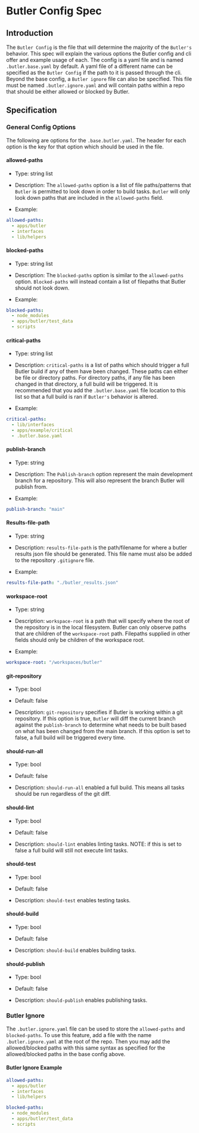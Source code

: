 # Butler Config Spec

<!--
Copyright (c) 2023 - 2024 Schweitzer Engineering Laboratories, Inc.
SEL Confidential
-->

## Introduction

The `Butler Config` is the file that will determine the majority of the `Butler's` behavior. This spec will explain the
various options the Butler config and cli offer and example usage of each. The config is a yaml file and is named
`.butler.base.yaml` by default. A yaml file of a different name can be specified as the `Butler Config` if the path to it is
passed through the cli. Beyond the base config, a `Butler ignore` file can also be specified. This file must be named
`.butler.ignore.yaml` and will contain paths within a repo that should be either allowed or blocked by Butler.

## Specification

### General Config Options

The following are options for the `.base.butler.yaml`. The header for each option is the key for that option which should
be used in the file.

#### allowed-paths

- Type: string list

- Description: The `allowed-paths` option is a list of file paths/patterns that `Butler` is permitted to look down in order to build tasks.
`Butler` will only look down paths that are included in the `allowed-paths` field.

- Example:

```yaml
allowed-paths:
  - apps/butler
  - interfaces
  - lib/helpers
```

#### blocked-paths

- Type: string list

- Description: The `blocked-paths` option is similar to the `allowed-paths` option. `Blocked-paths` will instead contain a list of
filepaths that Butler should not look down.

- Example:

```yaml
blocked-paths:
  - node_modules
  - apps/butler/test_data
  - scripts
```

#### critical-paths

- Type: string list

- Description: `critical-paths` is a list of paths which should trigger a full Butler build if any of them have
been changed. These paths can either be file or directory paths. For directory paths, if any file has been changed in
that directory, a full build will be triggered. It is recommended that you add the `.butler.base.yaml` file location to this
list so that a full build is ran if `Butler's` behavior is altered.

- Example:

```yaml
critical-paths:
  - lib/interfaces
  - apps/example/critical
  - .butler.base.yaml
```

#### publish-branch

- Type: string

- Description: The `Publish-branch` option represent the main development branch for a repository. This will also
represent the branch Butler will publish from.

- Example:

```yaml
publish-branch: "main"
```

#### Results-file-path

- Type: string

- Description: `results-file-path` is the path/filename for where a butler results json file should be
generated. This file name must also be added to the repository `.gitignore` file.

- Example:

```yaml
results-file-path: "./butler_results.json"
```

#### workspace-root

- Type: string

- Description: `workspace-root` is a path that will specify where the root of the repository is in the local
filesystem. Butler can only observe paths that are children of the `workspace-root` path. Filepaths supplied in other
fields should only be children of the workspace root.

- Example:

```yaml
workspace-root: "/workspaces/butler"
```

#### git-repository

- Type: bool

- Default: false

- Description: `git-repository` specifies if Butler is working within a git repository. If this option is true,
`Butler` will diff the current branch against the `publish-branch` to determine what needs to be built based on what has
been changed from the main branch. If this option is set to false, a full build will be triggered every time.

#### should-run-all

- Type: bool

- Default: false

- Description: `should-run-all` enabled a full build. This means all tasks should be run regardless of the git diff.

#### should-lint

- Type: bool

- Default: false

- Description: `should-lint` enables linting tasks. NOTE: if this is set to false a full build will still not execute lint
tasks.

#### should-test

- Type: bool

- Default: false

- Description: `should-test` enables testing tasks.

#### should-build

- Type: bool

- Default: false

- Description: `should-build` enables building tasks.

#### should-publish

- Type: bool

- Default: false

- Description: `should-publish` enables publishing tasks.

### Butler Ignore

The `.butler.ignore.yaml` file can be used to store the `allowed-paths` and `blocked-paths`. To use this feature, add a
file with the name `.butler.ignore.yaml` at the root of the repo. Then you may add the allowed/blocked paths with this
same syntax as specified for the allowed/blocked paths in the base config above.

#### Butler Ignore Example

```yaml
allowed-paths:
  - apps/butler
  - interfaces
  - lib/helpers

blocked-paths:
  - node_modules
  - apps/butler/test_data
  - scripts
```
